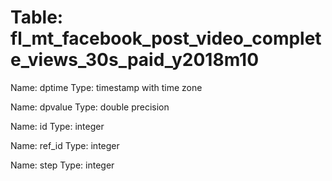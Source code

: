 Table: fl_mt_facebook_post_video_complete_views_30s_paid_y2018m10
=================================================================

Name: dptime
Type: timestamp with time zone

Name: dpvalue
Type: double precision

Name: id
Type: integer

Name: ref_id
Type: integer

Name: step
Type: integer

